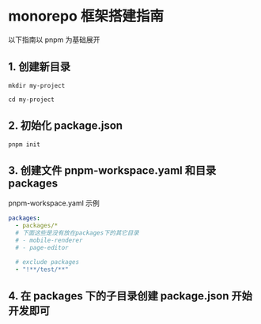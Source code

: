# monorepo 框架搭建指南

以下指南以 pnpm 为基础展开

## 1. 创建新目录

```shell
mkdir my-project

cd my-project
```

## 2. 初始化 package.json

```shell
pnpm init
```

## 3. 创建文件 pnpm-workspace.yaml 和目录 packages

pnpm-workspace.yaml 示例

```yaml
packages:
  - packages/*
  # 下面这些是没有放在packages下的其它目录
  # - mobile-renderer
  # - page-editor

  # exclude packages
  - "!**/test/**"
```

## 4. 在 packages 下的子目录创建 package.json 开始开发即可
